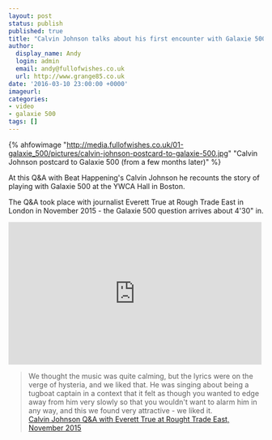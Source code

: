 ```yaml
---
layout: post
status: publish
published: true
title: "Calvin Johnson talks about his first encounter with Galaxie 500"
author:
  display_name: Andy
  login: admin
  email: andy@fullofwishes.co.uk
  url: http://www.grange85.co.uk
date: '2016-03-10 23:00:00 +0000'
imageurl: 
categories:
- video
- galaxie 500
tags: []
---
```

{% ahfowimage "http://media.fullofwishes.co.uk/01-galaxie_500/pictures/calvin-johnson-postcard-to-galaxie-500.jpg" "Calvin Johnson postcard to Galaxie 500 (from a few months later)" %}

<p class="lead">At this Q&A with Beat Happening's Calvin Johnson he recounts the story of playing with Galaxie 500 at the YWCA Hall in Boston.</p> 

<p>The Q&A took place with journalist Everett True at Rough Trade East in London in November 2015 - the Galaxie 500 question arrives about 4'30" in.</p>
<iframe src="https://player.vimeo.com/video/156263092?byline=0&portrait=0" width="500" height="281" frameborder="0" webkitallowfullscreen mozallowfullscreen allowfullscreen></iframe>

<blockquote>
We thought the music was quite calming, but the lyrics were on the verge of hysteria, and we liked that. He was singing about being a tugboat captain in a context that it felt as though you wanted to edge away from him very slowly so that you wouldn't want to alarm him in any way, and this we found very attractive - we liked it.
<footer><a href="https://vimeo.com/156263092">Calvin Johnson Q&A with Everett True at Rought Trade East, November 2015</a></footer>
</blockquote>